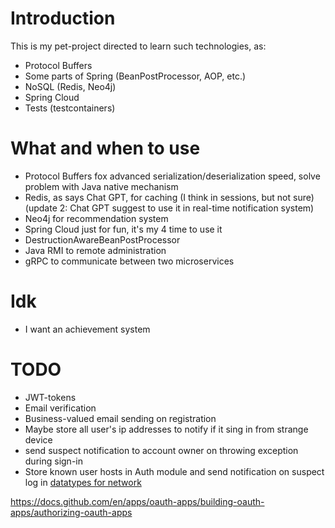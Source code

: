 # Introduction
This is my pet-project directed to learn such technologies, as:
- Protocol Buffers
- Some parts of Spring (BeanPostProcessor, AOP, etc.)
- NoSQL (Redis, Neo4j)
- Spring Cloud
- Tests (testcontainers)

# What and when to use
- Protocol Buffers fox advanced serialization/deserialization speed, solve problem with Java native mechanism
- Redis, as says Chat GPT, for caching (I think in sessions, but not sure) (update 2: Chat GPT suggest to use it in real-time notification system)
- Neo4j for recommendation system
- Spring Cloud just for fun, it's my 4 time to use it
- DestructionAwareBeanPostProcessor
- Java RMI to remote administration
- gRPC to communicate between two microservices

# Idk
- I want an achievement system

# TODO
- JWT-tokens
- Email verification
- Business-valued email sending on registration
- Maybe store all user's ip addresses to notify if it sing in from strange device
- send suspect notification to account owner on throwing exception during sign-in 
- Store known user hosts in Auth module and send notification on suspect log in [datatypes for network](https://www.postgresql.org/docs/current/datatype-net-types.html)


https://docs.github.com/en/apps/oauth-apps/building-oauth-apps/authorizing-oauth-apps